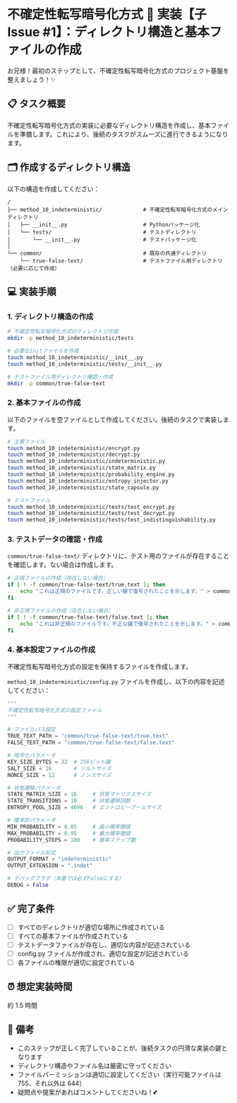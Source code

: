 # 不確定性転写暗号化方式 🎲 実装【子 Issue #1】：ディレクトリ構造と基本ファイルの作成

お兄様！最初のステップとして、不確定性転写暗号化方式のプロジェクト基盤を整えましょう！✨

## 📋 タスク概要

不確定性転写暗号化方式の実装に必要なディレクトリ構造を作成し、基本ファイルを準備します。これにより、後続のタスクがスムーズに進行できるようになります。

## 🗂️ 作成するディレクトリ構造

以下の構造を作成してください：

```
/
├── method_10_indeterministic/             # 不確定性転写暗号化方式のメインディレクトリ
│   ├── __init__.py                        # Pythonパッケージ化
│   └── tests/                             # テストディレクトリ
│       └── __init__.py                    # テストパッケージ化
│
└── common/                                # 既存の共通ディレクトリ
    └── true-false-text/                   # テストファイル用ディレクトリ（必要に応じて作成）
```

## 💻 実装手順

### 1. ディレクトリ構造の作成

```bash
# 不確定性転写暗号化方式のディレクトリ作成
mkdir -p method_10_indeterministic/tests

# 必要なinitファイルを作成
touch method_10_indeterministic/__init__.py
touch method_10_indeterministic/tests/__init__.py

# テストファイル用ディレクトリ確認・作成
mkdir -p common/true-false-text
```

### 2. 基本ファイルの作成

以下のファイルを空ファイルとして作成してください。後続のタスクで実装します。

```bash
# 主要ファイル
touch method_10_indeterministic/encrypt.py
touch method_10_indeterministic/decrypt.py
touch method_10_indeterministic/indeterministic.py
touch method_10_indeterministic/state_matrix.py
touch method_10_indeterministic/probability_engine.py
touch method_10_indeterministic/entropy_injector.py
touch method_10_indeterministic/state_capsule.py

# テストファイル
touch method_10_indeterministic/tests/test_encrypt.py
touch method_10_indeterministic/tests/test_decrypt.py
touch method_10_indeterministic/tests/test_indistinguishability.py
```

### 3. テストデータの確認・作成

`common/true-false-text/` ディレクトリに、テスト用のファイルが存在することを確認します。ない場合は作成します。

```bash
# 正規ファイルの作成（存在しない場合）
if [ ! -f common/true-false-text/true.text ]; then
    echo "これは正規のファイルです。正しい鍵で復号されたことを示します。" > common/true-false-text/true.text
fi

# 非正規ファイルの作成（存在しない場合）
if [ ! -f common/true-false-text/false.text ]; then
    echo "これは非正規のファイルです。不正な鍵で復号されたことを示します。" > common/true-false-text/false.text
fi
```

### 4. 基本設定ファイルの作成

不確定性転写暗号化方式の設定を保持するファイルを作成します。

`method_10_indeterministic/config.py` ファイルを作成し、以下の内容を記述してください：

```python
"""
不確定性転写暗号化方式の設定ファイル
"""

# ファイルパス設定
TRUE_TEXT_PATH = "common/true-false-text/true.text"
FALSE_TEXT_PATH = "common/true-false-text/false.text"

# 暗号化パラメータ
KEY_SIZE_BYTES = 32  # 256ビット鍵
SALT_SIZE = 16       # ソルトサイズ
NONCE_SIZE = 12      # ノンスサイズ

# 状態遷移パラメータ
STATE_MATRIX_SIZE = 16     # 状態マトリクスサイズ
STATE_TRANSITIONS = 10     # 状態遷移回数
ENTROPY_POOL_SIZE = 4096   # エントロピープールサイズ

# 確率的パラメータ
MIN_PROBABILITY = 0.05     # 最小確率閾値
MAX_PROBABILITY = 0.95     # 最大確率閾値
PROBABILITY_STEPS = 100    # 確率ステップ数

# 出力ファイル形式
OUTPUT_FORMAT = "indeterministic"
OUTPUT_EXTENSION = ".indet"

# デバッグフラグ（本番では必ずFalseにする）
DEBUG = False
```

## ✅ 完了条件

- [ ] すべてのディレクトリが適切な場所に作成されている
- [ ] すべての基本ファイルが作成されている
- [ ] テストデータファイルが存在し、適切な内容が記述されている
- [ ] config.py ファイルが作成され、適切な設定が記述されている
- [ ] 各ファイルの権限が適切に設定されている

## ⏰ 想定実装時間

約 1.5 時間

## 💬 備考

- このステップが正しく完了していることが、後続タスクの円滑な実装の鍵となります
- ディレクトリ構造やファイル名は厳密に守ってください
- ファイルパーミッションは適切に設定してください（実行可能ファイルは 755、それ以外は 644）
- 疑問点や提案があればコメントしてくださいね！💕
